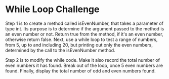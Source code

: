 # While Loop Challenge

Step 1 is to create a method called isEvenNumber, that takes a parameter of type int.
Its purpose is to determine if the argument passed to the method is  an even number or not. 
Return true from the method, if it's an even number, otherwise return false.
Next, use a while loop to test a range of numbers, from 5, up to and including 20, but printing out only the even numbers, determined by the call to the isEvenNumber method.

Step 2 is to modify the while code.
Make it also record the total number of even numbers it has found.
Break out of the loop, once 5 even numbers are found.
Finally, display the total number of odd and even numbers found.
